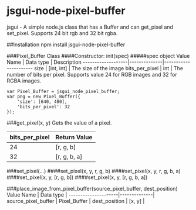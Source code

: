 jsgui-node-pixel-buffer
=======================

jsgui - A simple node.js class that has a Buffer and can get_pixel and set_pixel. Supports 24 bit rgb and 32 bit rgba.

##Installation
	npm install jsgui-node-pixel-buffer

###Pixel_Buffer Class
####Constructor: init(spec)
#####spec object
Value Name         | Data type    |  Description 
-------------------|--------------|----------------------
size               | [int, int]   | The size of the image
bits_per_pixel     | int          | The number of bits per pixel. Supports value 24 for RGB images and 32 for RGBA images.

	var Pixel_Buffer = jsgui_node_pixel_buffer;
    var png = new Pixel_Buffer({
        'size': [640, 480],
        'bits_per_pixel': 32
    });

###get_pixel(x, y)
Gets the value of a pixel.

bits_per_pixel     | Return Value
-------------------|----------------
24                 | [r, g, b]
32                 | [r, g, b, a]

###set_pixel(...)
####set_pixel(x, y, r, g, b)
####set_pixel(x, y, r, g, b, a)
####set_pixel(x, y, [r, g, b])
####set_pixel(x, y, [r, g, b, a])

###place_image_from_pixel_buffer(source_pixel_buffer, dest_position)
Value Name           | Data type    |
---------------------|--------------|
source_pixel_buffer  | Pixel_Buffer | 
dest_position        | [x, y]       | 

